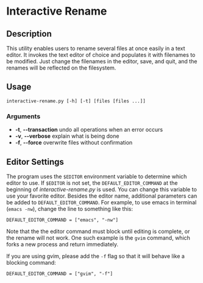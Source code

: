 # Interactive Rename

## Description

This utility enables users to rename several files at once easily in a text
editor. It invokes the text editor of choice and populates it with filenames to
be modified. Just change the filenames in the editor, save, and quit, and the
renames will be reflected on the filesystem.

## Usage

	interactive-rename.py [-h] [-t] [files [files ...]]

### Arguments

- **-t**, **--transaction**
	undo all operations when an error occurs
- **-v**, **--verbose**
	explain what is being done
- **-f**, **--force**
	overwrite files without confirmation

## Editor Settings

The program uses the `$EDITOR` environment variable to determine which editor
to use. If `$EDITOR` is not set, the `DEFAULT_EDITOR_COMMAND` at the beginning
of *interactive-rename.py* is used. You can change this variable to use your
favorite editor. Besides the editor name, additional parameters can be added to
`DEFAULT_EDITOR_COMMAND`. For example, to use emacs in terminal (`emacs -nw`),
change the line to something like this:

	DEFAULT_EDITOR_COMMAND = ["emacs", "-nw"]

Note that the the editor command must block until editing is complete, or the
rename will not work. One such example is the `gvim` command, which forks a new
process and return immediately.

If you are using gvim, please add the `-f` flag so that it will behave like a
blocking command:

	DEFAULT_EDITOR_COMMAND = ["gvim", "-f"]
